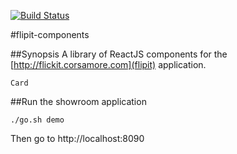 [![Build Status](https://snap-ci.com/jdamore/flipit-components/branch/master/build_image)](https://snap-ci.com/jdamore/flipit-components/branch/master)

#flipit-components

##Synopsis
A library of ReactJS components for the [http://flickit.corsamore.com](flipit) application.
```
Card
```

##Run the showroom application

```
./go.sh demo

```
Then go to http://localhost:8090